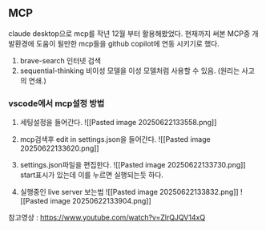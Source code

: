 ## MCP

claude desktop으로 mcp를 작년 12월 부터 활용해봤었다.
현재까지 써본 MCP중 개발환경에 도움이 될만한 mcp들을 github copilot에 연동 시키기로 했다.
1. brave-search
	인터넷 검색
2. sequential-thinking
	비이성 모델을 이성 모델처럼 사용할 수 있음. (원리는 사고의 연쇄.)

### vscode에서 mcp설정 방법

1. 세팅설정을 들어간다.
![[Pasted image 20250622133558.png]]

2. mcp검색후 edit in settings.json을 들어간다.
![[Pasted image 20250622133620.png]]

3. settings.json파일을 편집한다.
![[Pasted image 20250622133730.png]]
	start표시가 있는데 이를 누르면 실행되는듯 하다.


4. 실행중인 live server 보는법
	![[Pasted image 20250622133832.png]]
	![[Pasted image 20250622133904.png]]

참고영상 : https://www.youtube.com/watch?v=ZlrQJQV14xQ
